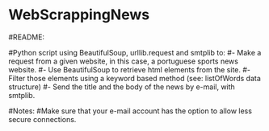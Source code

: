 # WebScrappingNews
#README:

#Python script using BeautifulSoup, urllib.request and smtplib to:
#- Make a request from a given website, in this case, a portuguese sports news website.
#- Use BeautifulSoup to retrieve html elements from the site.
#- Filter those elements using a keyword based method (see: listOfWords data structure)
#- Send the title and the body of the news by e-mail, with smtplib.

#Notes:
#Make sure that your e-mail account has the option to allow less secure connections.